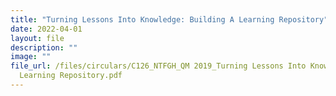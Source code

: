 ```yaml
---
title: "Turning Lessons Into Knowledge: Building A Learning Repository"
date: 2022-04-01
layout: file
description: ""
image: ""
file_url: /files/circulars/C126_NTFGH_QM 2019_Turning Lessons Into Knowledge - Building A
  Learning Repository.pdf
---
```

